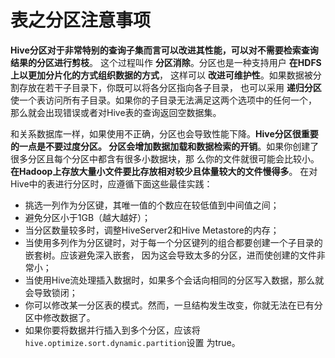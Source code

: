 表之分区注意事项
===================================================================================
**Hive分区对于非常特别的查询子集而言可以改进其性能，可以对不需要检索查询结果的分区进行剪枝**。
这个过程叫作 **分区消除**。分区也是一种支持用户 **在HDFS上以更加分片化的方式组织数据的方式**，
这样可以 **改进可维护性**。如果数据被分割存放在若干子目录下，你既可以将各分区指向各子目录，
也可以采用 **递归分区** 使一个表访问所有子目录。如果你的子目录无法满足这两个选项中的任何一个，
那么就会出现错误或者对Hive表的查询返回空数据集。

和关系数据库一样，如果使用不正确，分区也会导致性能下降。**Hive分区很重要的一点是不要过度分区。
分区会增加数据加载和数据检索的开销**。如果你创建了很多分区且每个分区中都含有很多小数据块，那
么你的文件就很可能会比较小。**在Hadoop上存放大量小文件要比存放相对较少且体量较大的文件慢得多**。
在对Hive中的表进行分区时，应遵循下面这些最佳实践：
+ 挑选一列作为分区键，其唯一值的个数应在较低值到中间值之间；
+ 避免分区小于1GB（越大越好）；
+ 当分区数量较多时，调整HiveServer2和Hive Metastore的内存；
+ 当使用多列作为分区键时，对于每一个分区键列的组合都要创建一个子目录的嵌套树。应该避免深入嵌套，
因为这会导致太多的分区，进而使创建的文件非常小；
+ 当使用Hive流处理插入数据时，如果多个会话向相同的分区写入数据，那么就会导致锁闭；
+ 你可以修改某一分区表的模式。然而，一旦结构发生改变，你就无法在已有分区中修改数据了。
+ 如果你要将数据并行插入到多个分区，应该将`hive.optimize.sort.dynamic.partition`设置
为true。


